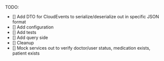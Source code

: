 TODO:

- [] Add DTO for CloudEvents to serialize/deserialize out in specific JSON format
- [] Add configuration
- [] Add tests
- [] Add query side
- [] Cleanup
- [] Mock services out to verify doctor/user status, medication exists, patient exists
